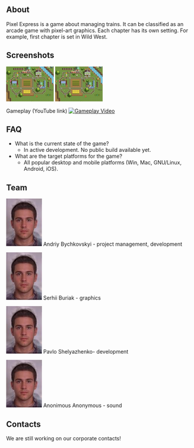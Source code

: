 ## About

Pixel Express is a game about managing trains. It can be classified as an arcade game with pixel-art graphics. Each chapter has its own setting. For example, first chapter is set in Wild West.

## Screenshots
[![Screenshot 1](img/preview_screenshot1.png)](img/screenshot1.png)
[![Screenshot 2](img/preview_screenshot1.png)](img/screenshot1.png)


Gameplay (YouTube link)
[![Gameplay Video](https://img.youtube.com/vi/7mKPXDb05d8/0.jpg)](https://www.youtube.com/watch?v=7mKPXDb05d8)

## FAQ

- What is the current state of the game?
  - In active development. No public build available yet.
- What are the target platforms for the game?
  - All popular desktop and mobile platforms (Win, Mac, GNU/Linux, Android, iOS).

## Team

![Face image](img/placeholder.jpeg) Andriy Bychkovskyi - project management, development

![Face image](img/placeholder.jpeg) Serhii Buriak - graphics

![Face image](img/placeholder.jpeg) Pavlo Shelyazhenko- development

![Face image](img/placeholder.jpeg) Anonimous Anonymous - sound

## Contacts

We are still working on our corporate contacts!
